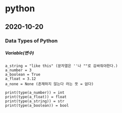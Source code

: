 # python

## 2020-10-20

### Data Types of Python

##### Variable(변수)

    a_string = "like this" (문자열은 ''나 ""로 감싸줘야한다.)
    a_number = 3
    a_boolean = True
    a_float = 3.12
    a_none = None (존재하지 않는다 라는 뜻 = 없다)

    print(type(a_number)) = int
    print(type(a_float)) = float
    print(type(a_string)) = str
    print(type(a_boolean)) = bool
